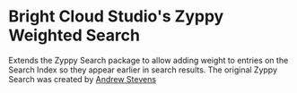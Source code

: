 # Bright Cloud Studio's Zyppy Weighted Search
Extends the Zyppy Search package to allow adding weight to entries on the Search Index so they appear earlier in search results. The original Zyppy Search was created by [Andrew Stevens](https://github.com/asconsulting)
